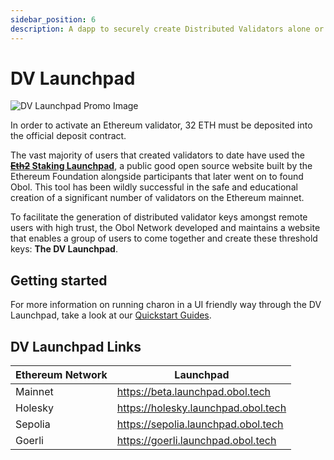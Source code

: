 ```yaml
---
sidebar_position: 6
description: A dapp to securely create Distributed Validators alone or with a group.
---
```


# DV Launchpad

![DV Launchpad Promo Image](https://github.com/ObolNetwork/obol-docs/blob/main/img/DistributeYourValidators.svg)

In order to activate an Ethereum validator, 32 ETH must be deposited into the official deposit contract.

The vast majority of users that created validators to date have used the [~~**Eth2**~~**&#x20;Staking Launchpad**](https://launchpad.ethereum.org/), a public good open source website built by the Ethereum Foundation alongside participants that later went on to found Obol. This tool has been wildly successful in the safe and educational creation of a significant number of validators on the Ethereum mainnet.

To facilitate the generation of distributed validator keys amongst remote users with high trust, the Obol Network developed and maintains a website that enables a group of users to come together and create these threshold keys: **The DV Launchpad**.

## Getting started

For more information on running charon in a UI friendly way through the DV Launchpad, take a look at our [Quickstart Guides](../start/quickstart_overview.md).

## DV Launchpad Links

| Ethereum Network | Launchpad                           |
| ---------------- | ----------------------------------- |
| Mainnet          | https://beta.launchpad.obol.tech    |
| Holesky          | https://holesky.launchpad.obol.tech |
| Sepolia          | https://sepolia.launchpad.obol.tech |
| Goerli           | https://goerli.launchpad.obol.tech  |
